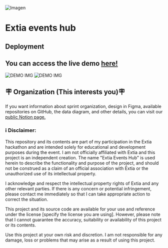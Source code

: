 ![Imagen](https://i.imgur.com/8Lvo13o.jpeg) 
# Extia events hub

 ## Deployment
You can access the live demo [here!](https://extia-events-hub-client-nine.vercel.app)
---
![DEMO IMG](https://i.imgur.com/75RMfTO.png)
![DEMO IMG](https://i.imgur.com/zqouE3x.png)

## 🪧 Organization (This interests you)🪧
If you want information about sprint organization, design in Figma, available repositories on GitHub, the data diagram, and other details, you can visit our [public Notion page.](https://garylima.notion.site/Extia-Events-Hub-0eeb20c7614c4319aeafd2aa5c8c33de?pvs=4)

### ℹ️ Disclaimer:

This repository and its contents are part of my participation in the Extia hackathon and are intended solely for educational and development purposes during the event. I am not officially affiliated with Extia and this project is an independent creation. The name "Extia Events Hub" is used herein to describe the functionality and purpose of the project, and should not be construed as a claim of an official association with Extia or the unauthorized use of its intellectual property.

I acknowledge and respect the intellectual property rights of Extia and any other relevant parties. If there is any concern or potential infringement, please contact me immediately so that I can take appropriate action to correct the situation.

This project and its source code are available for your use and reference under the license [specify the license you are using]. However, please note that I cannot guarantee the accuracy, suitability or availability of this project or its contents.

Use this project at your own risk and discretion. I am not responsible for any damage, loss or problems that may arise as a result of using this project.
